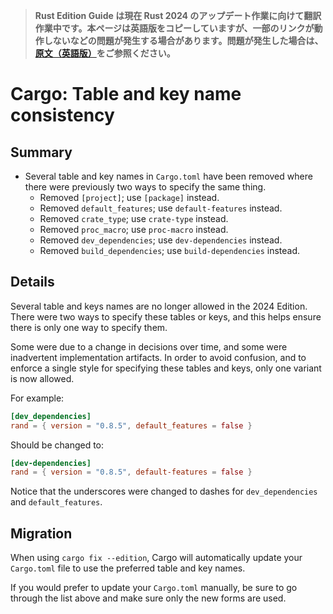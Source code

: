 > **Rust Edition Guide は現在 Rust 2024 のアップデート作業に向けて翻訳作業中です。本ページは英語版をコピーしていますが、一部のリンクが動作しないなどの問題が発生する場合があります。問題が発生した場合は、[原文（英語版）](https://doc.rust-lang.org/nightly/edition-guide/introduction.html)をご参照ください。**

# Cargo: Table and key name consistency

## Summary

- Several table and key names in `Cargo.toml` have been removed where there were previously two ways to specify the same thing.
    - Removed `[project]`; use `[package]` instead.
    - Removed `default_features`; use `default-features` instead.
    - Removed `crate_type`; use `crate-type` instead.
    - Removed `proc_macro`; use `proc-macro` instead.
    - Removed `dev_dependencies`; use `dev-dependencies` instead.
    - Removed `build_dependencies`; use `build-dependencies` instead.

## Details

Several table and keys names are no longer allowed in the 2024 Edition.
There were two ways to specify these tables or keys, and this helps ensure there is only one way to specify them.

Some were due to a change in decisions over time, and some were inadvertent implementation artifacts.
In order to avoid confusion, and to enforce a single style for specifying these tables and keys, only one variant is now allowed.

For example:

```toml
[dev_dependencies]
rand = { version = "0.8.5", default_features = false }
```

Should be changed to:

```toml
[dev-dependencies]
rand = { version = "0.8.5", default-features = false }
```

Notice that the underscores were changed to dashes for `dev_dependencies` and `default_features`.

## Migration

When using `cargo fix --edition`, Cargo will automatically update your `Cargo.toml` file to use the preferred table and key names.

If you would prefer to update your `Cargo.toml` manually, be sure to go through the list above and make sure only the new forms are used.
